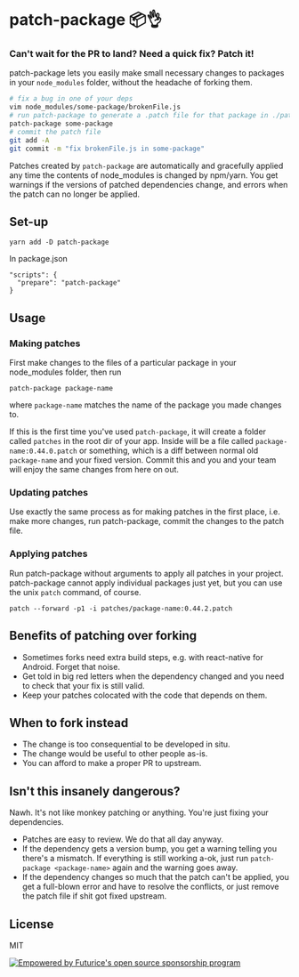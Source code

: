 # patch-package 📦👌

### Can't wait for the PR to land? Need a quick fix? Patch it!

patch-package lets you easily make small necessary changes to packages in your
`node_modules` folder, without the headache of forking them.

```sh
# fix a bug in one of your deps
vim node_modules/some-package/brokenFile.js
# run patch-package to generate a .patch file for that package in ./patches
patch-package some-package
# commit the patch file
git add -A
git commit -m "fix brokenFile.js in some-package"
```

Patches created by `patch-package` are automatically and gracefully applied
any time the contents of node_modules is changed by npm/yarn. You get warnings
if the versions of patched dependencies change, and errors when the patch can
no longer be applied.

## Set-up

    yarn add -D patch-package

In package.json

    "scripts": {
      "prepare": "patch-package"
    }

## Usage

### Making patches

First make changes to the files of a particular package in your node_modules folder, then run

    patch-package package-name

where `package-name` matches the name of the package you made changes to.

If this is the first time you've used `patch-package`, it will create a folder called `patches` in
the root dir of your app. Inside will be a file called `package-name:0.44.0.patch` or something,
which is a diff between normal old `package-name` and your fixed version. Commit this and you and your team will enjoy the same changes from here on out.

### Updating patches

Use exactly the same process as for making patches in the first place, i.e. make more changes, run patch-package, commit the changes to the patch file.

### Applying patches

Run patch-package without arguments to apply all patches in your project.
patch-package cannot apply individual packages just yet, but you can use the unix `patch`
command, of course.

    patch --forward -p1 -i patches/package-name:0.44.2.patch

## Benefits of patching over forking

- Sometimes forks need extra build steps, e.g. with react-native for Android. Forget that noise.
- Get told in big red letters when the dependency changed and you need to check that your fix is still valid.
- Keep your patches colocated with the code that depends on them.

## When to fork instead

- The change is too consequential to be developed in situ.
- The change would be useful to other people as-is.
- You can afford to make a proper PR to upstream.

## Isn't this insanely dangerous?

Nawh. It's not like monkey patching or anything. You're just fixing your
dependencies.

- Patches are easy to review. We do that all day anyway.
- If the dependency gets a version bump, you get a warning telling you there's a mismatch. If everything is still working a-ok, just run `patch-package <package-name>` again and the warning goes away.
- If the dependency changes so much that the patch can't be applied, you get a full-blown error and have to resolve the conflicts, or just remove the patch file if shit got fixed upstream.

## License

MIT

[![Empowered by Futurice's open source sponsorship program](https://img.shields.io/badge/sponsor-chilicorn-ff69b4.svg)](http://futurice.com/blog/sponsoring-free-time-open-source-activities?utm_source=github&utm_medium=spice&utm_campaign=patch-package)

